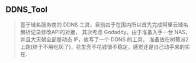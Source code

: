 ## DDNS_Tool
> 基于域名服务商的 DDNS 工具，目前由于在国内所以首先完成阿里云域名解析记录修改API的对接，
> 其次考虑 Godaddy。由于准备入手一台 NAS，并且大天朝全部是动态 IP，故写了一个 DDNS 的工具，
> 准备放在树莓派2上跑(终于不用吃灰了)，花生壳不花钱很不稳定，感觉还是自己动手来的实在.



